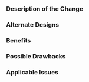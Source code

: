 <!--
Thanks for taking the time to contribute to this repository!

Before you submit, please make sure you fill out the sections below and update the CHANGELOG.md file.
-->

### Description of the Change
<!-- I must be able to understand the design of your change from this description, so please walk me through the concepts. -->


### Alternate Designs
<!-- Explain what other alternates were considered and why the proposed version was selected -->


### Benefits
<!-- What benefits will be realized by the code change? -->


### Possible Drawbacks
<!-- What are the possible side-effects or negative impacts of the code change? -->


### Applicable Issues
<!-- Enter any applicable Issues here -->
